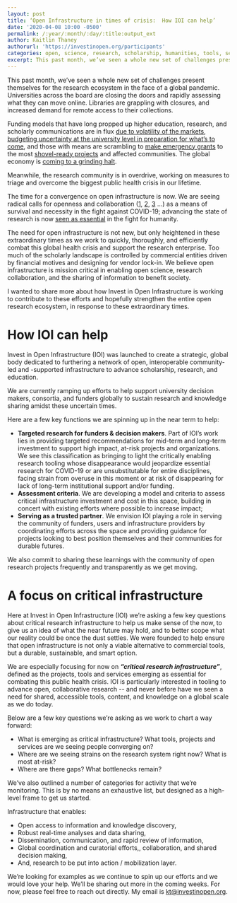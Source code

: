 ```yaml
---
layout: post
title: ‘Open Infrastructure in times of crisis:  How IOI can help’
date: '2020-04-08 10:00 -0500'
permalink: /:year/:month/:day/:title:output_ext
author: Kaitlin Thaney
authorurl: 'https://investinopen.org/participants'
categories: open, science, research, scholarship, humanities, tools, services, platforms, infrastructure, roadmap, funding, ioi,
excerpt: This past month, we’ve seen a whole new set of challenges present themselves for the research ecosystem in the face of a global pandemic. Universities across the board are closing the doors and rapidly assessing what they can move online. Libraries are grappling with closures, and increased demand for remote access to their collections. 
---
```

This past month, we’ve seen a whole new set of challenges present themselves for the research ecosystem in the face of a global pandemic. Universities across the board are closing the doors and rapidly assessing what they can move online. Libraries are grappling with closures, and increased demand for remote access to their collections. 

Funding models that have long propped up higher education, research, and scholarly communications are in flux [due to volatility of the markets](https://www.marketwatch.com/story/why-the-vix-gauge-of-stock-market-volatility-is-still-so-stubbornly-high-2020-03-30), [budgeting uncertainty at the university level in preparation for what’s to come](https://www.timeshighereducation.com/news/coronavirus-could-be-make-or-break-universities-finances), and those with means are scrambling to [make emergency grants](https://www.philanthropy.com/article/More-US-Companies-and/248377) to the most [shovel-ready projects](https://en.wikipedia.org/wiki/Shovel_ready) and affected communities. The global economy is [coming to a grinding halt](https://www.washingtonpost.com/business/2020/03/14/recession-economy-coronavirus-jobs/).

Meanwhile, the research community is in overdrive, working on measures to triage and overcome the biggest public health crisis in our lifetime.  

The time for a convergence on open infrastructure is now. We are seeing radical calls for openness and collaboration ([1](https://euraxess.ec.europa.eu/worldwide/south-korea/commission-joins-calls-open-covid-19-research), [2](https://www.wired.com/story/global-officials-call-free-access-covid-19-research/), [3](http://infojustice.org/archives/42220) …) as a means of survival and necessity in the fight against COVID-19; advancing the state of research is now [seen as essential](https://www.nytimes.com/2020/04/01/world/europe/coronavirus-science-research-cooperation.html) in the fight for humanity. 

The need for open infrastructure is not new, but only heightened in these extraordinary times as we work to quickly, thoroughly, and efficiently combat this global health crisis and support the research enterprise. Too much of the scholarly landscape is controlled by commercial entities driven by financial motives and designing for vendor lock-in. We believe open infrastructure is mission critical in enabling open science, research collaboration, and the sharing of information to benefit society.

I wanted to share more about how Invest in Open Infrastructure is working to contribute to these efforts and hopefully strengthen the entire open research ecosystem, in response to these extraordinary times. 

# How IOI can help

Invest in Open Infrastructure (IOI) was launched to create a strategic, global body dedicated to furthering a network of open, interoperable community-led and -supported infrastructure to advance scholarship, research, and education. 

We are currently ramping up efforts to help support university decision makers, consortia, and funders globally to sustain research and knowledge sharing amidst these uncertain times. 

Here are a few key functions we are spinning up in the near term to help:

* __Targeted research for funders & decision makers__. Part of IOI’s work lies in providing targeted recommendations for mid-term and long-term investment to support high impact, at-risk projects and organizations. We see this classification as bringing to light the critically enabling research tooling whose disappearance would jeopardize essential research for COVID-19 or are unsubstitutable for entire disciplines, facing strain from overuse in this moment or at risk of disappearing for lack of long-term institutional support and/or funding.    
* __Assessment criteria__. We are developing a model and criteria to assess critical infrastructure investment and cost in this space, building in concert with existing efforts where possible to increase impact; 
* __Serving as a trusted partner__. We envision IOI playing a role in serving the community of funders, users and infrastructure providers by coordinating efforts across the space and providing guidance for projects looking to best position themselves and their communities for durable futures. 

We also commit to sharing these learnings with the community of open research projects frequently and transparently as we get moving. 

# A focus on critical infrastructure 

Here at Invest in Open Infrastructure (IOI) we’re asking a few key questions about critical research infrastructure to help us make sense of the now, to give us an idea of what the near future may hold, and to better scope what our reality could be once the dust settles. We were founded to help ensure that open infrastructure is not only a viable alternative to commercial tools, but a durable, sustainable, and smart option. 

We are especially focusing for now on *__“critical research infrastructure”__*, defined as the projects, tools and services emerging as essential for combating this public health crisis. IOI is particularly interested in tooling to advance open, collaborative research -- and never before have we seen a need for shared, accessible tools, content, and knowledge on a global scale as we do today. 

Below are a few key questions we’re asking as we work to chart a way forward: 

* What is emerging as critical infrastructure? What tools, projects and services are we seeing people converging on? 
* Where are we seeing strains on the research system right now? What is most at-risk? 
* Where are there gaps? What bottlenecks remain?  

We’ve also outlined a number of categories for activity that we’re monitoring. This is by no means an exhaustive list, but designed as a high-level frame to get us started.

Infrastructure that enables:

* Open access to information and knowledge discovery, 
* Robust real-time analyses and data sharing, 
* Dissemination, communication, and rapid review of information, 
* Global coordination and curatorial efforts,, collaboration, and shared decision making, 
* And, research to be put into action / mobilization layer. 

We’re looking for examples as we continue to spin up our efforts and we would love your help. We’ll be sharing out more in the coming weeks. For now, please feel free to reach out directly. My email is [kt@investinopen.org](mailto:kt@investinopen.org).

